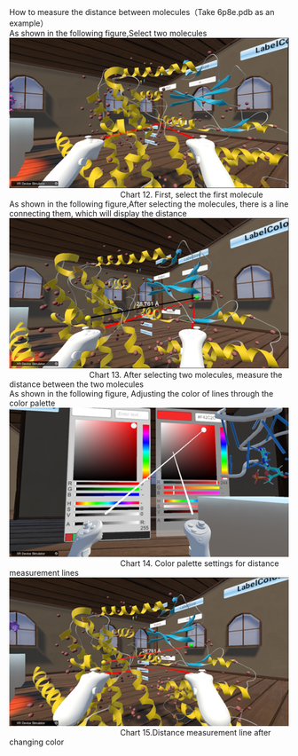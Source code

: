 How to measure the distance between molecules（Take 6p8e.pdb as an example）  
As shown in the following figure,Select two molecules  
![图片12](png/图片12.png "图片12")  
&emsp;&emsp;&emsp;&emsp;&emsp;&emsp;&emsp;&emsp;&emsp;&emsp;&emsp;&emsp;&emsp;&emsp;
Chart 12. First, select the first molecule  
As shown in the following figure,After selecting the molecules, there is a line connecting them, which will display the distance  
![图片13](png/图片13.png "图片13")  
&emsp;&emsp;&emsp;&emsp;&emsp;&emsp;&emsp;&emsp;&emsp;&emsp;
Chart 13. After selecting two molecules, measure the distance between the two molecules  
As shown in the following figure, Adjusting the color of lines through the color palette  
![图片14](png/图片14.png "图片14")  
&emsp;&emsp;&emsp;&emsp;&emsp;&emsp;&emsp;&emsp;&emsp;&emsp;&emsp;&emsp;&emsp;&emsp;
Chart 14. Color palette settings for distance measurement lines  
![图片15](png/图片15.png "图片15")  
&emsp;&emsp;&emsp;&emsp;&emsp;&emsp;&emsp;&emsp;&emsp;&emsp;&emsp;&emsp;&emsp;&emsp;
Chart 15.Distance measurement line after changing color  
